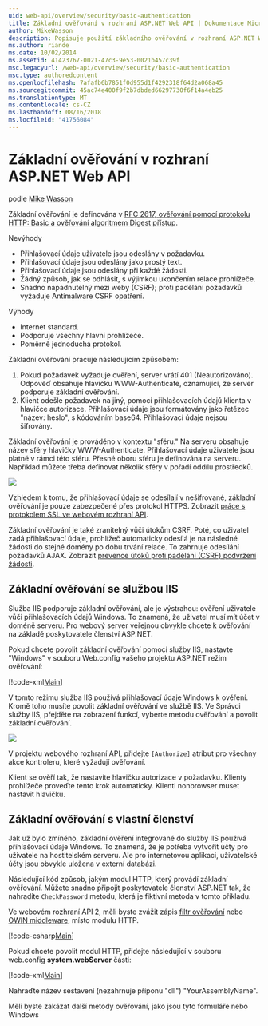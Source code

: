 ```yaml
---
uid: web-api/overview/security/basic-authentication
title: Základní ověřování v rozhraní ASP.NET Web API | Dokumentace Microsoftu
author: MikeWasson
description: Popisuje použití základního ověřování v rozhraní ASP.NET Web API.
ms.author: riande
ms.date: 10/02/2014
ms.assetid: 41423767-0021-47c3-9e53-0021b457c39f
msc.legacyurl: /web-api/overview/security/basic-authentication
msc.type: authoredcontent
ms.openlocfilehash: 7afafb6b7851f0d955d1f4292318f64d2a068a45
ms.sourcegitcommit: 45ac74e400f9f2b7dbded66297730f6f14a4eb25
ms.translationtype: MT
ms.contentlocale: cs-CZ
ms.lasthandoff: 08/16/2018
ms.locfileid: "41756084"
---
```

<a name="basic-authentication-in-aspnet-web-api"></a>Základní ověřování v rozhraní ASP.NET Web API
====================
podle [Mike Wasson](https://github.com/MikeWasson)

Základní ověřování je definována v [RFC 2617, ověřování pomocí protokolu HTTP: Basic a ověřování algoritmem Digest přístup](http://www.ietf.org/rfc/rfc2617.txt).

Nevýhody

- Přihlašovací údaje uživatele jsou odeslány v požadavku.
- Přihlašovací údaje jsou odeslány jako prostý text.
- Přihlašovací údaje jsou odeslány při každé žádosti.
- Žádný způsob, jak se odhlásit, s výjimkou ukončením relace prohlížeče.
- Snadno napadnutelný mezi weby (CSRF); proti padělání požadavků vyžaduje Antimalware CSRF opatření.

Výhody

- Internet standard.
- Podporuje všechny hlavní prohlížeče.
- Poměrně jednoduchá protokol.

Základní ověřování pracuje následujícím způsobem:

1. Pokud požadavek vyžaduje ověření, server vrátí 401 (Neautorizováno). Odpověď obsahuje hlavičku WWW-Authenticate, oznamující, že server podporuje základní ověřování.
2. Klient odešle požadavek na jiný, pomocí přihlašovacích údajů klienta v hlavičce autorizace. Přihlašovací údaje jsou formátovány jako řetězec "název: heslo", s kódováním base64. Přihlašovací údaje nejsou šifrovány.

Základní ověřování je prováděno v kontextu "sféru." Na serveru obsahuje název sféry hlavičky WWW-Authenticate. Přihlašovací údaje uživatele jsou platné v rámci této sféru. Přesné oboru sféru je definována na serveru. Například můžete třeba definovat několik sféry v pořadí oddílu prostředků.

![](basic-authentication/_static/image1.png)

Vzhledem k tomu, že přihlašovací údaje se odesílají v nešifrované, základní ověřování je pouze zabezpečené přes protokol HTTPS. Zobrazit [práce s protokolem SSL ve webovém rozhraní API](working-with-ssl-in-web-api.md).

Základní ověřování je také zranitelný vůči útokům CSRF. Poté, co uživatel zadá přihlašovací údaje, prohlížeč automaticky odesílá je na následné žádosti do stejné domény po dobu trvání relace. To zahrnuje odesílání požadavků AJAX. Zobrazit [prevence útoků proti padělání (CSRF) podvržení žádosti](preventing-cross-site-request-forgery-csrf-attacks.md).

## <a name="basic-authentication-with-iis"></a>Základní ověřování se službou IIS

Služba IIS podporuje základní ověřování, ale je výstrahou: ověření uživatele vůči přihlašovacích údajů Windows. To znamená, že uživatel musí mít účet v doméně serveru. Pro webový server veřejnou obvykle chcete k ověřování na základě poskytovatele členství ASP.NET.

Pokud chcete povolit základní ověřování pomocí služby IIS, nastavte "Windows" v souboru Web.config vašeho projektu ASP.NET režim ověřování:

[!code-xml[Main](basic-authentication/samples/sample1.xml)]

V tomto režimu služba IIS používá přihlašovací údaje Windows k ověření. Kromě toho musíte povolit základní ověřování ve službě IIS. Ve Správci služby IIS, přejděte na zobrazení funkcí, vyberte metodu ověřování a povolit základní ověřování.

![](basic-authentication/_static/image2.png)

V projektu webového rozhraní API, přidejte `[Authorize]` atribut pro všechny akce kontroleru, které vyžadují ověřování.

Klient se ověří tak, že nastavíte hlavičku autorizace v požadavku. Klienty prohlížeče proveďte tento krok automaticky. Klienti nonbrowser muset nastavit hlavičku.

## <a name="basic-authentication-with-custom-membership"></a>Základní ověřování s vlastní členství

Jak už bylo zmíněno, základní ověření integrované do služby IIS používá přihlašovací údaje Windows. To znamená, že je potřeba vytvořit účty pro uživatele na hostitelském serveru. Ale pro internetovou aplikaci, uživatelské účty jsou obvykle uložena v externí databázi.

Následující kód způsob, jakým modul HTTP, který provádí základní ověřování. Můžete snadno připojit poskytovatele členství ASP.NET tak, že nahradíte `CheckPassword` metodu, která je fiktivní metoda v tomto příkladu.

Ve webovém rozhraní API 2, měli byste zvážit zápis [filtr ověřování](authentication-filters.md) nebo [OWIN middleware](../../../aspnet/overview/owin-and-katana/index.md), místo modulu HTTP.

[!code-csharp[Main](basic-authentication/samples/sample2.cs)]

Pokud chcete povolit modul HTTP, přidejte následující v souboru web.config **system.webServer** části:

[!code-xml[Main](basic-authentication/samples/sample3.xml?highlight=4)]

Nahraďte název sestavení (nezahrnuje příponu "dll") "YourAssemblyName".

Měli byste zakázat další metody ověřování, jako jsou tyto formuláře nebo Windows
